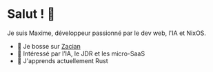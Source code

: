 # Salut ! 👋

Je suis Maxime, développeur passionné par le dev web, l'IA et NixOS.

- 🔭 Je bosse sur [Zacian](https://github.com/monzey/zacian)
- 🧠 Intéressé par l’IA, le JDR et les micro-SaaS
- 🌱 J'apprends actuellement Rust
